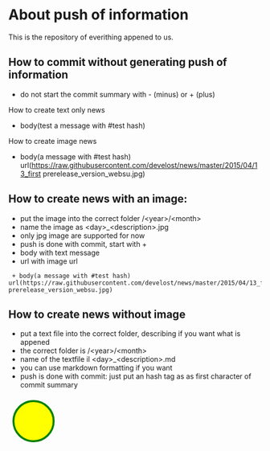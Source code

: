 # About push of information
This is the repository of everithing appened to us.

## How to commit without generating push of information
 - do not start the commit summary with - (minus) or + (plus)

 
How to create text only news
- body(test a message with #test hash)

How to create image news
+ body(a message with #test hash) url(https://raw.githubusercontent.com/develost/news/master/2015/04/13_first prerelease_version_websu.jpg)

## How to create news with an image:
 - put the image into the correct folder /\<year\>/\<month\>
 - name the image as \<day\>_\<description\>.jpg
 - only jpg image are supported for now
 - push is done with commit, start with +
 - body with text message
 - url with image url
 
```
 + body(a message with #test hash) url(https://raw.githubusercontent.com/develost/news/master/2015/04/13_first prerelease_version_websu.jpg)
``` 
   
 
## How to create news without image
 - put a text file into the correct folder, describing if you want what is appened
 - the correct folder is /\<year\>/\<month\> 
 - name of the textfile il \<day\>_\<description\>.md
 - you can use markdown formatting if you want
 - push is done with commit: just put an hash tag as as first character of commit summary

 
 <svg width="100" height="100">
  <circle cx="50" cy="50" r="40" stroke="green" stroke-width="4" fill="yellow" />
</svg>
